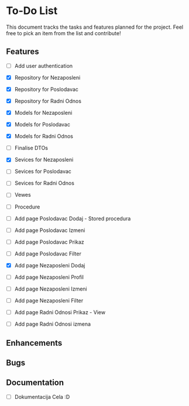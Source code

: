# To-Do List

This document tracks the tasks and features planned for the project. Feel free to pick an item from the list and contribute!

## Features

- [ ] Add user authentication

- [x] Repository for Nezaposleni
- [x] Repository for Poslodavac
- [x] Repository for Radni Odnos

- [x] Models for Nezaposleni
- [x] Models for Poslodavac
- [x] Models for Radni Odnos

- [ ] Finalise DTOs

- [x] Sevices for Nezaposleni
- [ ] Sevices for Poslodavac
- [ ] Sevices for Radni Odnos
- [ ] Vewes
- [ ] Procedure
- [ ] Add page Poslodavac Dodaj - Stored procedura
- [ ] Add page Poslodavac Izmeni
- [ ] Add page Poslodavac Prikaz
- [ ] Add page Poslodavac Filter
- [x] Add page Nezaposleni Dodaj
- [ ] Add page Nezaposleni Profil
- [ ] Add page Nezaposleni Izmeni
- [ ] Add page Nezaposleni Filter
- [ ] Add page Radni Odnosi Prikaz - View
- [ ] Add page Radni Odnosi izmena

## Enhancements


## Bugs

## Documentation

- [ ] Dokumentacija Cela :D

